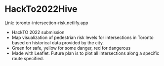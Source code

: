 # HackTo2022Hive
Link: toronto-intersection-risk.netlify.app

- HackTO 2022 submission
- Map visualization of pedestrian risk levels for intersections in Toronto based on historical data provided by the city.
- Green for safe, yellow for some danger, red for dangerous
- Made with Leaflet. Future plan is to plot all intersections along a specific route specified.
